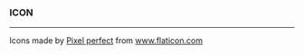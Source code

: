 ### ICON
--------

<div>Icons made by <a href="https://www.flaticon.com/kr/authors/pixel-perfect" title="Pixel perfect">Pixel perfect</a> from <a href="https://www.flaticon.com/kr/" title="Flaticon">www.flaticon.com</a></div>